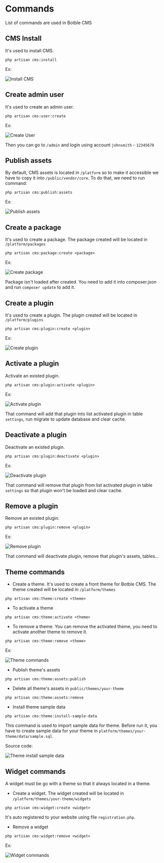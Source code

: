 # Commands

List of commands are used in Botble CMS

## CMS Install
It's used to install CMS.

```
php artisan cms:install
```

Ex:

![Install CMS](./images/install-command.png)

## Create admin user
It's used to create an admin user.
```
php artisan cms:user:create
```

Ex:

![Create User](./images/create-user.png)

Then you can go to `/admin` and login using account `johnsmith` - `12345678`

## Publish assets
By default, CMS assets is located in `/platform` so to make it accessible we have to copy it into `/public/vendor/core`.
To do that, we need to run command:

```
php artisan cms:publish:assets
```

Ex: 

![Publish assets](./images/publish-assets.png)

## Create a package
It's used to create a package. The package created will be located in `/platform/packages`

```
php artisan cms:package:create <package>
```

Ex:

![Create package](./images/create-package.png)

Package isn't loaded after created. You need to add it into composer.json and run `composer update` to add it.

## Create a plugin
It's used to create a plugin. The plugin created will be located in `/platform/plugins`

```
php artisan cms:plugin:create <plugin>
```

Ex:

![Create plugin](./images/create-plugin.png)

## Activate a plugin
Activate an existed plugin.

```
php artisan cms:plugin:activate <plugin>
```

Ex:

![Activate plugin](./images/activate-plugin.png)

That command will add that plugin into list activated plugin in table `settings`, run migrate to update database and clear cache.

## Deactivate a plugin
Deactivate an existed plugin.

```
php artisan cms:plugin:deactivate <plugin>
```

Ex:

![Deactivate plugin](./images/deactivate-plugin.png)

That command will remove that plugin from list activated plugin in table `settings` so that plugin won't be loaded and clear cache.

## Remove a plugin
Remove an existed plugin.

```
php artisan cms:plugin:remove <plugin>
```

Ex:

![Remove plugin](./images/remove-plugin.png)

That command will deactivate plugin, remove that plugin's assets, tables...

## Theme commands

- Create a theme. It's used to create a front theme for Botble CMS. The theme created will be located in `/platform/themes`
```
php artisan cms:theme:create <theme>
```

- To activate a theme

```
php artisan cms:theme:activate <theme>
```

- To remove a theme. You can remove the activated theme, you need to activate another theme to remove it.

```
php artisan cms:theme:remove <theme>
```

Ex:

![Theme commands](./images/theme-commands.png)

- Publish theme's assets
```
php artisan cms:theme:assets:publish
```

- Delete all theme's assets in `public/themes/your-theme`
```
php artisan cms:theme:assets:remove
```


- Install theme sample data

```
php artisan cms:theme:install-sample-data
```

This command is used to import sample data for theme. Before run it, you have to create sample data for your theme
in `platform/themes/your-theme/data/sample.sql`.

Source code:

![Theme install sample data](./images/theme-install-sample-data.png)

## Widget commands
A widget must be go with a theme so that it always located in a theme.

- Create a widget. The widget created will be located in `/platform/themes/your-theme/widgets`

```
php artisan cms:widget:create <widget>
```

It's auto registered to your website using file `registration.php`.

- Remove a widget

```
php artisan cms:widget:remove <widget>
```

Ex:

![Widget commands](./images/widget-commands.png)